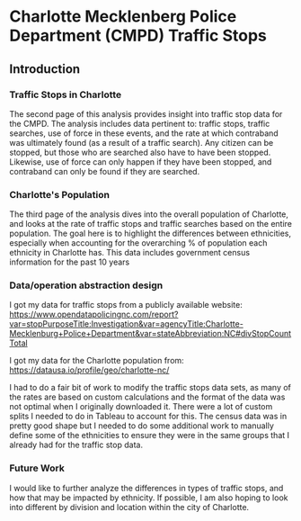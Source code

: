 # Charlotte Mecklenberg Police Department (CMPD) Traffic Stops

## Introduction
### Traffic Stops in Charlotte

The second page of this analysis provides insight into traffic stop data for the CMPD. The analysis includes data pertinent to: traffic stops, traffic searches, use of force in these events, and the rate at which contraband was ultimately found (as a result of a traffic search). Any citizen can be stopped, but those who are searched also have to have been stopped. Likewise, use of force can only happen if they have been stopped, and contraband can only be found if they are searched.

### Charlotte's Population

The third page of the analysis dives into the overall population of Charlotte, and looks at the rate of traffic stops and traffic searches based on the entire population. The goal here is to highlight the differences between ethnicities, especially when accounting for the overarching % of population each ethnicity in Charlotte has. This data includes government census information for the past 10 years

### Data/operation abstraction design
I got my data for traffic stops from a publicly available website: https://www.opendatapolicingnc.com/report?var=stopPurposeTitle:Investigation&var=agencyTitle:Charlotte-Mecklenburg+Police+Department&var=stateAbbreviation:NC#divStopCountTotal

I got my data for the Charlotte population from: https://datausa.io/profile/geo/charlotte-nc/

I had to do a fair bit of work to modify the traffic stops data sets, as many of the rates are based on custom calculations and the format of the data was not optimal when I originally downloaded it. There were a lot of custom splits I needed to do in Tableau to account for this. The census data was in pretty good shape but I needed to do some additional work to manually define some of the ethnicities to ensure they were in the same groups that I already had for the traffic stop data.

### Future Work

I would like to further analyze the differences in types of traffic stops, and how that may be impacted by ethnicity. If possible, I am also hoping to look into different by division and location within the city of Charlotte.
